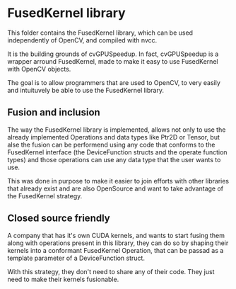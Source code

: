 # FusedKernel library

This folder contains the FusedKernel library, which can be used independently of OpenCV, and compiled with nvcc.

It is the building grounds of cvGPUSpeedup. In fact, cvGPUSpeedup is a wrapper arround FusedKernel, made to make it easy to use FusedKernel with OpenCV objects.

The goal is to allow programmers that are used to OpenCV, to very easily and intuituvely be able to use the FusedKernel library.

## Fusion and inclusion

The way the FusedKernel library is implemented, allows not only to use the already implemented Operations and data types like Ptr2D or Tensor, but alse the fusion can be performend using any code that conforms to the FusedKernel interface (the DeviceFunction structs and the operate function types) and those operations can use any data type that the user wants to use.

This was done in purpose to make it easier to join efforts with other libraries that already exist and are also OpenSource and want to take advantage of the FusedKernel strategy.

## Closed source friendly

A company that has it's own CUDA kernels, and wants to start fusing them along with operations present in this library, they can do so by shaping their kernels into a conformant FusedKernel Operation, that can be passad as a template parameter of a DeviceFunction struct.

With this strategy, they don't need to share any of their code. They just need to make their kernels fusionable.
